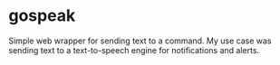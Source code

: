 gospeak
=======

Simple web wrapper for sending text to a command. My use case was sending text to a text-to-speech engine for notifications and alerts.
